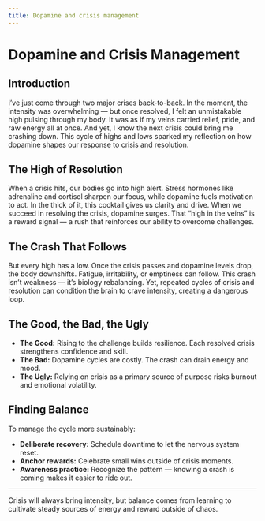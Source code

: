 ```yaml
---
title: Dopamine and crisis management
---
```


# Dopamine and Crisis Management

## Introduction  
I’ve just come through two major crises back-to-back. In the moment, the intensity was overwhelming — but once resolved, I felt an unmistakable high pulsing through my body. It was as if my veins carried relief, pride, and raw energy all at once. And yet, I know the next crisis could bring me crashing down. This cycle of highs and lows sparked my reflection on how dopamine shapes our response to crisis and resolution.

## The High of Resolution  
When a crisis hits, our bodies go into high alert. Stress hormones like adrenaline and cortisol sharpen our focus, while dopamine fuels motivation to act. In the thick of it, this cocktail gives us clarity and drive. When we succeed in resolving the crisis, dopamine surges. That “high in the veins” is a reward signal — a rush that reinforces our ability to overcome challenges.

## The Crash That Follows  
But every high has a low. Once the crisis passes and dopamine levels drop, the body downshifts. Fatigue, irritability, or emptiness can follow. This crash isn’t weakness — it’s biology rebalancing. Yet, repeated cycles of crisis and resolution can condition the brain to crave intensity, creating a dangerous loop.

## The Good, the Bad, the Ugly  
- **The Good:** Rising to the challenge builds resilience. Each resolved crisis strengthens confidence and skill.  
- **The Bad:** Dopamine cycles are costly. The crash can drain energy and mood.  
- **The Ugly:** Relying on crisis as a primary source of purpose risks burnout and emotional volatility.

## Finding Balance  
To manage the cycle more sustainably:  
- **Deliberate recovery:** Schedule downtime to let the nervous system reset.  
- **Anchor rewards:** Celebrate small wins outside of crisis moments.  
- **Awareness practice:** Recognize the pattern — knowing a crash is coming makes it easier to ride out.

---

Crisis will always bring intensity, but balance comes from learning to cultivate steady sources of energy and reward outside of chaos.  